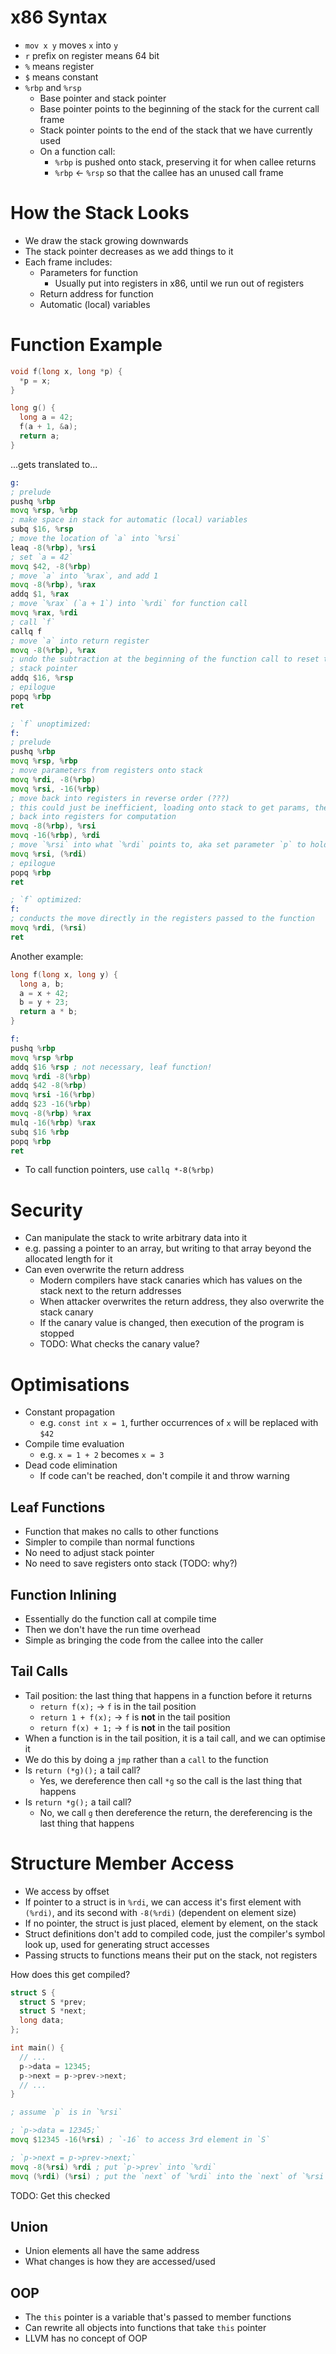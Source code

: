 # x86 Syntax
- `mov x y` moves `x` into `y`
- `r` prefix on register means 64 bit
- `%` means register
- `$` means constant
- `%rbp` and `%rsp`
  - Base pointer and stack pointer
  - Base pointer points to the beginning of the stack for the current call frame
  - Stack pointer points to the end of the stack that we have currently used
  - On a function call:
    - `%rbp` is pushed onto stack, preserving it for when callee returns
    - `%rbp` <- `%rsp` so that the callee has an unused call frame

# How the Stack Looks
- We draw the stack growing downwards
- The stack pointer decreases as we add things to it
- Each frame includes:
  - Parameters for function
    - Usually put into registers in x86, until we run out of registers
  - Return address for function
  - Automatic (local) variables

# Function Example

```c
void f(long x, long *p) {
  *p = x;
}

long g() {
  long a = 42;
  f(a + 1, &a);
  return a;
}
```
...gets translated to...
```asm
g:
; prelude
pushq %rbp
movq %rsp, %rbp
; make space in stack for automatic (local) variables
subq $16, %rsp
; move the location of `a` into `%rsi`
leaq -8(%rbp), %rsi
; set `a = 42`
movq $42, -8(%rbp)
; move `a` into `%rax`, and add 1
movq -8(%rbp), %rax
addq $1, %rax
; move `%rax` (`a + 1`) into `%rdi` for function call
movq %rax, %rdi
; call `f`
callq f
; move `a` into return register
movq -8(%rbp), %rax
; undo the subtraction at the beginning of the function call to reset the
; stack pointer
addq $16, %rsp
; epilogue
popq %rbp
ret

; `f` unoptimized:
f:
; prelude
pushq %rbp
movq %rsp, %rbp
; move parameters from registers onto stack
movq %rdi, -8(%rbp)
movq %rsi, -16(%rbp)
; move back into registers in reverse order (???)
; this could just be inefficient, loading onto stack to get params, then
; back into registers for computation
movq -8(%rbp), %rsi
movq -16(%rbp), %rdi
; move `%rsi` into what `%rdi` points to, aka set parameter `p` to hold `x`
movq %rsi, (%rdi)
; epilogue
popq %rbp
ret

; `f` optimized:
f:
; conducts the move directly in the registers passed to the function
movq %rdi, (%rsi)
ret
```

Another example:
```c
long f(long x, long y) {
  long a, b;
  a = x + 42;
  b = y + 23;
  return a * b;
}
```
```asm
f:
pushq %rbp
movq %rsp %rbp
addq $16 %rsp ; not necessary, leaf function!
movq %rdi -8(%rbp)
addq $42 -8(%rbp)
movq %rsi -16(%rbp)
addq $23 -16(%rbp)
movq -8(%rbp) %rax
mulq -16(%rbp) %rax
subq $16 %rbp
popq %rbp
ret
```

- To call function pointers, use `callq *-8(%rbp)`

# Security
- Can manipulate the stack to write arbitrary data into it
- e.g. passing a pointer to an array, but writing to that array beyond the
  allocated length for it
- Can even overwrite the return address
  - Modern compilers have stack canaries which has values on the stack next to
    the return addresses
  - When attacker overwrites the return address, they also overwrite the stack
    canary
  - If the canary value is changed, then execution of the program is stopped
  - TODO: What checks the canary value?

# Optimisations
- Constant propagation
  - e.g. `const int x = 1`, further occurrences of `x` will be replaced with
    `$42`
- Compile time evaluation
  - e.g. `x = 1 + 2` becomes `x = 3` 
- Dead code elimination
  - If code can't be reached, don't compile it and throw warning

## Leaf Functions
- Function that makes no calls to other functions
- Simpler to compile than normal functions
- No need to adjust stack pointer
- No need to save registers onto stack (TODO: why?)

## Function Inlining
- Essentially do the function call at compile time
- Then we don't have the run time overhead
- Simple as bringing the code from the callee into the caller

## Tail Calls
- Tail position: the last thing that happens in a function before it returns
  - `return f(x);` → `f` is in the tail position
  - `return 1 + f(x);` → `f` is **not** in the tail position
  - `return f(x) + 1;` → `f` is **not** in the tail position
- When a function is in the tail position, it is a tail call, and we can
  optimise it
- We do this by doing a `jmp` rather than a `call` to the function
- Is `return (*g)();` a tail call?
  - Yes, we dereference then call `*g` so the call is the last thing that
    happens
- Is `return *g();` a tail call?
  - No, we call `g` then dereference the return, the dereferencing is the last
    thing that happens

# Structure Member Access
- We access by offset
- If pointer to a struct is in `%rdi`, we can access it's first element with
  `(%rdi)`, and its second with `-8(%rdi)` (dependent on element size)
- If no pointer, the struct is just placed, element by element, on the stack
- Struct definitions don't add to compiled code, just the compiler's symbol
  look up, used for generating struct accesses
- Passing structs to functions means their put on the stack, not registers

How does this get compiled?
```c
struct S {
  struct S *prev;
  struct S *next;
  long data;
};

int main() {
  // ...
  p->data = 12345;
  p->next = p->prev->next;
  // ...
}
```

```asm
; assume `p` is in `%rsi`

; `p->data = 12345;`
movq $12345 -16(%rsi) ; `-16` to access 3rd element in `S`

; `p->next = p->prev->next;`
movq -8(%rsi) %rdi ; put `p->prev` into `%rdi`
movq (%rdi) (%rsi) ; put the `next` of `%rdi` into the `next` of `%rsi`
```
TODO: Get this checked

## Union
- Union elements all have the same address
- What changes is how they are accessed/used

## OOP
- The `this` pointer is a variable that's passed to member functions
- Can rewrite all objects into functions that take `this` pointer
- LLVM has no concept of OOP

